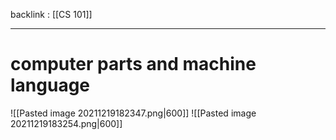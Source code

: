 backlink : [[CS 101]]

---

# computer parts and machine language
![[Pasted image 20211219182347.png|600]]
![[Pasted image 20211219183254.png|600]]
